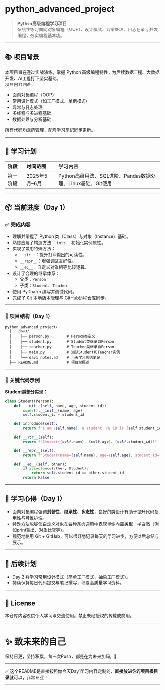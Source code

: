 # python_advanced_project

> **Python高级编程学习项目**  
> 系统性练习面向对象编程（OOP）、设计模式、异常处理、日志记录与并发编程，夯实编程基本功。

---

## 📚 项目背景

本项目旨在通过实战演练，掌握 Python 高级编程特性，为后续数据工程、大数据开发、AI工程打下坚实基础。  
项目内容涵盖：  
- 面向对象编程（OOP）
- 常用设计模式（如工厂模式、单例模式）
- 异常与日志处理
- 多线程与多进程基础
- 数据处理与分析基础

所有代码均规范管理，配套学习笔记同步更新。

---

## 📅 学习计划

| 阶段 | 时间范围 | 学习内容 |
|:----|:--------|:--------|
| 第一阶段 | 2025年5月–6月 | Python高级用法、SQL进阶、Pandas数据处理、Linux基础、Git使用 |

---

## 📦 当前进度（Day 1）

### ✅ 完成内容

- 理解并掌握了 Python 类（Class）与对象（Instance）基础。
- 熟练应用了构造方法 `__init__` 初始化实例属性。
- 实现了常用特殊方法：
  - `__str__`：提升打印输出的可读性。
  - `__repr__`：增强调试友好性。
  - `__eq__`：自定义对象相等比较逻辑。
- 设计了合理的继承体系：
  - 父类：`Person`
  - 子类：`Student`、`Teacher`
- 使用 PyCharm 编写并调试代码。
- 完成了 Git 本地版本管理与 GitHub远程仓库同步。

---

### 📂 项目结构（Day 1）

```text
python_advanced_project/
  ├── day1/
  │    ├── person.py        # Person类定义
  │    ├── student.py       # Student类继承自Person
  │    ├── teacher.py       # Teacher类继承自Person
  │    ├── main.py          # 测试Student和Teacher实例
  │    └── day1_notes.md    # 当天学习总结笔记
  ├── README.md             # 项目总概述
```

---

### 📜 关键代码示例

**Student类部分实现：**

```python
class Student(Person):
    def __init__(self, name, age, student_id):
        super().__init__(name, age)
        self.student_id = student_id

    def introduce(self):
        return f"I am {self.name}, a student. My ID is {self.student_id}."

    def __str__(self):
        return f"Student({self.name}, {self.age}, {self.student_id})"

    def __repr__(self):
        return f"Student(name={self.name}, age={self.age}, student_id={self.student_id})"

    def __eq__(self, other):
        if isinstance(other, Student):
            return self.student_id == other.student_id
        return False
```

---

## 🧠 学习心得（Day 1）

- 面向对象编程强调**封装性**、**继承性**、**多态性**，良好的类设计有助于提升代码复用性与可维护性。
- 特殊方法能够使自定义对象在各种系统调用中表现得像内置类型一样自然（例如print输出、对象比较等）。
- 规范地使用 Git + GitHub，可以很好地记录每天的学习进步，方便以后总结与展示。

---

## 🔗 后续计划

- Day 2 将学习常用设计模式（简单工厂模式、抽象工厂模式）。
- 持续保持每日代码提交与笔记撰写，积累高质量学习资料。

---

## 📜 License

本仓库内容仅供个人学习与交流使用。禁止未经授权的转载或商用。

---

# ✨ 致未来的自己
保持日更，坚持积累，每一次Push，都是在为未来加码。🚀

---

✅ 这个README是直接按照你今天Day1学习内容定制的，**直接放进你的项目根目录**就可以，非常专业！  

---
